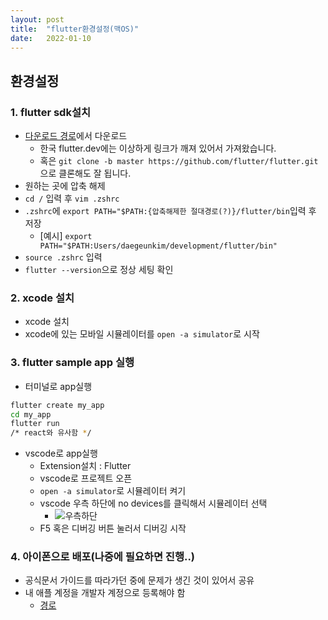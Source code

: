 ```yaml
---
layout: post
title:  "flutter환경설정(맥OS)"
date:   2022-01-10
---
```

## 환경설정
### 1. flutter sdk설치
- [다운로드 경로](https://storage.googleapis.com/flutter_infra_release/releases/stable/macos/flutter_macos_2.8.1-stable.zip)에서 다운로드
  - 한국 flutter.dev에는 이상하게 링크가 깨져 있어서 가져왔습니다.
  - 혹은 `git clone -b master https://github.com/flutter/flutter.git` 으로 클론해도 잘 됩니다.
- 원하는 곳에 압축 해제
- `cd /` 입력 후 `vim .zshrc`
- `.zshrc`에 `export PATH="$PATH:{압축해제한 절대경로(?)}/flutter/bin`입력 후 저장
  - [예시] `export PATH="$PATH:Users/daegeunkim/development/flutter/bin"`
- `source .zshrc` 입력
- `flutter --version`으로 정상 세팅 확인

### 2. xcode 설치
- xcode 설치
- xcode에 있는 모바일 시뮬레이터를 `open -a simulator`로 시작

### 3. flutter sample app 실행
- 터미널로 app실행
```bash
flutter create my_app
cd my_app
flutter run
/* react와 유사함 */
```
- vscode로 app실행
  - Extension설치 : Flutter
  - vscode로 프로젝트 오픈
  - `open -a simulator`로 시뮬레이터 켜기
  - vscode 우측 하단에 no devices를 클릭해서 시뮬레이터 선택
    - ![우측하단](../assets/images/vscode-simulator.png")
  - F5 혹은 디버깅 버튼 눌러서 디버깅 시작

### 4. 아이폰으로 배포(나중에 필요하면 진행..)
- 공식문서 가이드를 따라가던 중에 문제가 생긴 것이 있어서 공유
- 내 애플 계정을 개발자 계정으로 등록해야 함
  - [경로](https://developer.apple.com/account/)